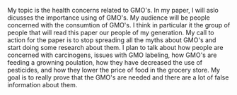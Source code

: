 My topic is the health concerns related to GMO's. In my paper, I will aslo dicusses the importance using of GMO's. My audience will be people concerned with the consumtion of GMO's. I think in particular it the group of people that will read this paper our people of my generation. My call to action for the paper is to stop spreading all the myths about GMO's and start doing some research about them. I plan to talk about how people are concerned with carcinogens, issues with GMO labeling, how GMO's are feeding a growning poulation, how they have decreased the use of pesticides, and how they lower the price of food in the grocery store. My goal is to really prove that the GMO's are needed and there are a lot of false information about them.

